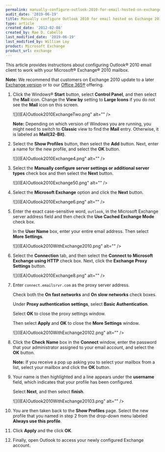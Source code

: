 ```yaml
---
permalink: manually-configure-outlook-2010-for-email-hosted-on-exchange-2010/
audit_date: '2019-06-19'
title: Manually configure Outlook 2010 for email hosted on Exchange 2010
type: article
created_date: '2012-02-08'
created_by: Rae D. Cabello
last_modified_date: '2019-06-19'
last_modified_by: William Loy
product: Microsoft Exchange
product_url: exchange
---
```


This article provides instructions about configuring Outlook&reg; 2010 email client to work with your Microsoft&reg; Exchange&reg; 2010 mailbox.

**Note:** We recommend that customers on Exchange 2010 update to a later [Exchange version](/support/how-to/upgrading-your-exchange-version) or to our [Office 365&reg;](/support/how-to/upgrade-rackspace-email-and-microsoft-exchange-to-office-365-faq) offering.

1. Click the Windows&reg; **Start** button, select **Control Panel**, and then select the
   **Mail** icon. Change the **View by** setting to **Large Icons** if you do not see the **Mail** icon on this screen.

   ![]((EA)Outlook2010ExchangeTwo.png" alt="" />

   **Note:** Depending on which version of Windows you are running, you might need
   to switch to **Classic** view to find the **Mail** entry. Otherwise, it is
   labeled as **Mail(32-Bit)**.

2. Select the **Show Profiles** button, then select the **Add** button.
   Next, enter a name for the new profile, and select the **OK** button.

   ![]((EA)Outlook2010Exchange4.png" alt="" />

3. Select the **Manually configure server settings or additional server**
   **types** check box and then select the **Next** button.

   ![]((EA)Outlook2010Exchange50.png" alt="" />

4. Select the **Microsoft Exchange** option and click
   the **Next** button.

   ![]((EA)Outlook2010Exchange6.png" alt="" />

5. Enter the exact case-sensitive word, `outlook`, in the Microsoft Exchange server address field
   and then check the **Use Cached Exchange Mode** check box.

   In the **User Name** box, enter your entire email address.
   Then select **More Settings**.

   ![]((EA)Outlook2010WithExchange2010.png" alt="" />

6. Select the **Connection** tab, and then select the **Connect to**
  **Microsoft Exchange using HTTP** check box. Next, click
   the **Exchange Proxy Settings** button.

   ![]((EA)Outlook2010Exchange8.png" alt="" />

7. Enter `connect.emailsrvr.com` as the proxy server address.

   Check both the **On fast networks** and **On slow networks** check boxes.

   Under **Proxy authentication settings**, select **Basic
   Authentication**.  

   Select **OK** to close the proxy settings window.

   Then select **Apply** and **OK** to close the **More Settings** window.

   ![]((EA)Outlook2010WithExchange20102.png" alt="" />

8. Click the **Check Name** box in the **Connect** window, enter the password that your  administrator assigned to your
   email account, and select the **OK** button.

   **Note:** If you receive a pop up asking you to select your mailbox from a
   list, select your mailbox and click the **OK** button.

9. Your name is then highlighted and a line appears under the
   **username** field, which indicates that your profile has been configured.

   Select **Next**, and then select **finish**.

   ![]((EA)Outlook2010WithExchange20103.png" alt="" />

10. You are then taken back to the **Show Profiles** page. Select the new profile that you named in step 2 from the drop-down menu labeled **Always use this profile**.

11. Click **Apply** and the click **OK**. 

12. Finally, open Outlook to access your newly configured Exchange account.

